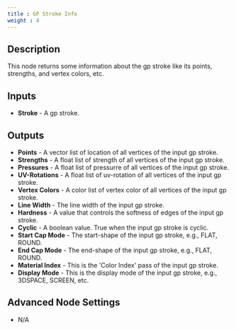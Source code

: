 ```yaml
---
title : GP Stroke Info
weight : 4
---
```


## Description

This node returns some information about the gp stroke like its points, strengths, and vertex colors, etc.

## Inputs

- **Stroke** - A gp stroke.

## Outputs

- **Points** - A vector list of location of all vertices of the input gp stroke.
- **Strengths** - A float list of strength of all vertices of the input gp stroke.
- **Pressures** - A float list of pressurre of all vertices of the input gp stroke.
- **UV-Rotations** - A float list of uv-rotation of all vertices of the input gp stroke.
- **Vertex Colors** - A color list of vertex color of all vertices of the input gp stroke.
- **Line Width** - The line width of the input gp stroke.
- **Hardness** - A value that controls the softness of edges of the input gp stroke.
- **Cyclic** - A boolean value. True when the input gp stroke is cyclic.
- **Start Cap Mode** - The start-shape of the input gp stroke, e.g., FLAT, ROUND.
- **End Cap Mode** - The end-shape of the input gp stroke, e.g., FLAT, ROUND.
- **Material Index** - This is the 'Color Index' pass of the input gp stroke.
- **Display Mode** - This is the display mode of the input gp stroke, e.g., 3DSPACE, SCREEN, etc.

## Advanced Node Settings

- N/A
